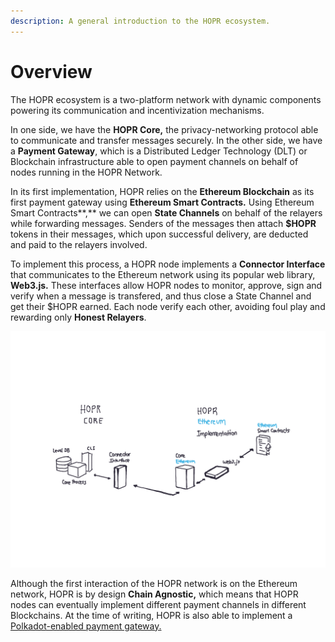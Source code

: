 ```yaml
---
description: A general introduction to the HOPR ecosystem.
---
```


# Overview

The HOPR ecosystem is a two-platform network with dynamic components powering its communication and incentivization mechanisms. 

In one side, we have the **HOPR Core,** the privacy-networking protocol able to communicate and transfer messages securely. In the other side, we have a **Payment Gateway**, which is a Distributed Ledger Technology \(DLT\) or Blockchain infrastructure able to open payment channels on behalf of nodes running in the HOPR Network.

In its first implementation, HOPR relies on the **Ethereum Blockchain** as its first payment gateway using **Ethereum Smart Contracts.** Using Ethereum Smart Contracts**,** we can open **State Channels** on behalf of the relayers while forwarding messages. Senders of the messages then attach **$HOPR** tokens in their messages, which upon successful delivery, are deducted and paid to the relayers involved.

To implement this process, a HOPR node implements a **Connector Interface** that communicates to the Ethereum network using its popular web library, **Web3.js.** These interfaces allow HOPR nodes to monitor, approve, sign and verify when a message is transfered, and thus close a State Channel and get their $HOPR earned. Each node verify each other, avoiding foul play and rewarding only **Honest Relayers**.

![](../.gitbook/assets/paper.bloc.8-2.png)

Although the first interaction of the HOPR network is on the Ethereum network, HOPR is by design **Chain Agnostic,** which means that HOPR nodes can eventually implement different payment channels in different Blockchains. At the time of writing, HOPR is also able to implement a [Polkadot-enabled payment gateway.](https://github.com/hoprnet/hopr-polkadot)

